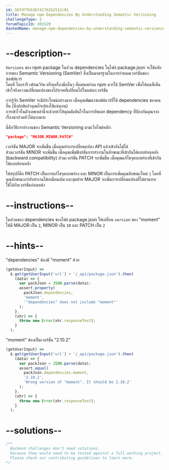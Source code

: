 ```yaml
---
id: 587d7fb5367417b2b2512c01
title: Manage npm Dependencies By Understanding Semantic Versioning
challengeType: 2
forumTopicId: 301529
dashedName: manage-npm-dependencies-by-understanding-semantic-versioning
---
```


# --description--

`Versions` ของ npm package ในส่วน dependencies ในไฟล์ package.json จะใช้หลักการของ Semantic Versioning (SemVer) ซึ่งเป็นมาตรฐานในการกำหนดเวอร์ชันของซอฟท์แวร์  
โดยที่ ไลบรารี เฟรมเวิร์ค หรือเครื่องมืออื่นๆ ที่เผยแพร่บน npm ควรใช้ SemVer เพื่อให้คนที่เห็นเข้าใจถึงความเปลี่ยนแปลงของโปรเจคที่เปลี่ยนไปในแต่ละเวอร์ชัน


การรู้จัก SemVer จะมีประโยชน์อย่างมาก เมื่อคุณพัฒนาซอฟต์แวร์ที่ใช้ dependencies ของคนอื่น (ซึ่งปกติแล้วคุณก็จะต้องใช้แน่นอน)  
การเข้าใจในตัวเลขเหล่านี้จะช่วยทำให้คุณตัดสินใจในการอัพเดท dependency ที่ป้องกันคุณจากเรื่องน่าปวดหัวได้มากมาย 

นี่คือวิธีการทำงานของ Semantic Versioning ตามเว็บไซต์หลัก:

```json
"package": "MAJOR.MINOR.PATCH"
```

เวอร์ชัน MAJOR จะเพิ่มขึ้น เมื่อคุณทำการเปลี่ยนแปลง API แล้วเข้ากันไม่ได้  
ส่วนเวอร์ชัน MINOR จะเพิ่มขึ้น เมื่อคุณเพิ่มฟังก์ชันการทำงานในลักษณะที่เข้ากันได้แบบย้อนหลัง (backward compatibility) 
ส่วนเวอร์ชัน PATCH จะเพิ่มขึ้น เมื่อคุณแก้ไขจุดบกพร่องที่เข้ากันได้แบบย้อนหลัง 

ให้สรุปก็คือ PATCH เป็นการแก้ไขจุดบกพร่อง และ MINOR เป็นการเพิ่มคุณลักษณะใหม่ ๆ โดยที่คุณลักษณะเก่ายังทำงานได้เหมือนเดิม และสุดท้าย MAJOR จะเพิ่มการเปลี่ยนแปลงที่ไม่สามารถใช้ได้กับเวอร์ชันก่อนหน้า

# --instructions--

ในส่วนของ dependencies ของไฟล์ package.json ให้เปลี่ยน `version` ของ "moment" ให้มี MAJOR เป็น `2`, MINOR เป็น `10` และ PATCH เป็น `2`

# --hints--

"dependencies" ต้องมี "moment" ด้วย

```js
(getUserInput) =>
  $.get(getUserInput('url') + '/_api/package.json').then(
    (data) => {
      var packJson = JSON.parse(data);
      assert.property(
        packJson.dependencies,
        'moment',
        '"dependencies" does not include "moment"'
      );
    },
    (xhr) => {
      throw new Error(xhr.responseText);
    }
  );
```

"moment" ต้องเป็นเวอร์ชั่น "2.10.2"

```js
(getUserInput) =>
  $.get(getUserInput('url') + '/_api/package.json').then(
    (data) => {
      var packJson = JSON.parse(data);
      assert.equal(
        packJson.dependencies.moment,
        '2.10.2',
        'Wrong version of "moment". It should be 2.10.2'
      );
    },
    (xhr) => {
      throw new Error(xhr.responseText);
    }
  );
```

# --solutions--

```js
/**
  Backend challenges don't need solutions, 
  because they would need to be tested against a full working project. 
  Please check our contributing guidelines to learn more.
*/
```
